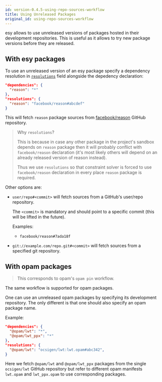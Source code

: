 ```yaml
---
id: version-0.4.5-using-repo-sources-workflow
title: Using Unreleased Packages
original_id: using-repo-sources-workflow
---
```


esy allows to use unreleased versions of packages hosted in their development
repositories. This is useful as it allows to try new package versions before
they are released.

## With esy packages

To use an unreleased version of an esy package specify a dependency resolution
in [`resolutions`][cfg-resolutions] field alongside the depedency declaration:

```json
"dependencies": {
  "reason": "*"
},
"resolutions": {
  "reason": "facebook/reason#abcdef"
}
```

This will fetch `reason` package sources from [facebook/reason][] GitHub
repository.

> Why `resolutions`?
>
> This is because in case any other package in the project's sandbox depends on
> `reason` package then it will probably conflict with `facebook/reason`
> declaration (it's most likely others will depend on an already released
> version of reason instead).
>
> Thus we use `resolutions` so that constraint solver is forced to use
> `facebook/reason` declaration in every place `reason` package is required.

Other options are:

- `user/repo#<commit>` will fetch sources from a GitHub's user/repo repository.

  The `<commit>` is mandatory and should point to a specific commit (this will
  be lifted in the future).

  Examples:

  - `facebook/reason#7ada18f`

- `git://example.com/repo.git#<commit>` will fetch sources from a specified git
  repository.

## With opam packages

> This corresponds to opam's `opam pin` workflow.

The same workflow is supported for opam packages.

One can use an unreleased opam packages by specifying its development
repository. The only different is that one should also specify an opam package
name.

Example:

```json
"dependencies": {
  "@opam/lwt": "*",
  "@opam/lwt_ppx": "*"
},
"resolutions": {
  "@opam/lwt": "ocsigen/lwt:lwt.opam#abc342",
}
```

Here we fetch `@opam/lwt` and `@opam/lwt_ppx` packages from the single
`ocsigen/lwt` GitHub repository but refer to different opam manifests `lwt.opam`
and `lwt_ppx.opam` to use corresponding packages.

[cfg-resolutions]: configuration.md#resolutions
[facebook/reason]: https://github.com/facebook/reason
